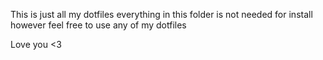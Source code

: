 This is just all my dotfiles
everything in this folder is not needed for install however feel free to use any of my dotfiles

Love you <3
